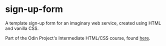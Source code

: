 # sign-up-form

A template sign-up form for an imaginary web service, created using HTML and vanilla CSS.

Part of the Odin Project's Intermediate HTML/CSS course, found [here](theodinproject.com/paths/full-stack-ruby-on-rails/courses/intermediate-html-and-css/lessons/sign-up-form).
